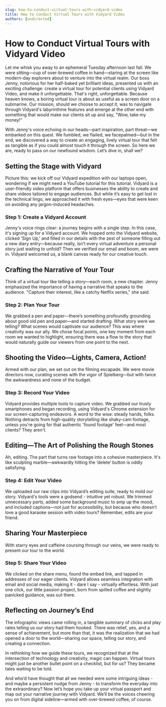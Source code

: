 ```yaml
---
slug: how-to-conduct-virtual-tours-with-vidyard-video
title: How to Conduct Virtual Tours with Vidyard Video
authors: [undirected]
---
```



# How to Conduct Virtual Tours with Vidyard Video

Let me whisk you away to an ephemeral Tuesday afternoon last fall. We were sitting—cup of over-brewed coffee in hand—staring at the screen like modern-day explorers about to venture into the virtual realm. Our boss Jenny, notorious for her half-baked yet brilliant ideas, presented us with an exciting challenge: create a virtual tour for potential clients using Vidyard Video, and make it unforgettable. That's right, unforgettable. Because heaven knows, a boring virtual tour is about as useful as a screen door on a submarine. Our mission, should we choose to accept it, was to navigate through Vidyard's labyrinthine features and emerge at the other end with something that would make our clients sit up and say, "Wow, take my money!"

With Jenny's voice echoing in our heads—part inspiration, part threat—we embarked on this quest. We fumbled, we flailed, we facepalmed—but in the end, we discovered a way to create an engaging, lively virtual tour that felt as tangible as if you could almost touch it through the screen. So here we are, ready to pass on our newfound wisdom. Let’s dive in, shall we?

## Setting the Stage with Vidyard

Picture this: we kick off our Vidyard expedition with our laptops open, wondering if we might need a YouTube tutorial for this tutorial. Vidyard is a user-friendly video platform that offers businesses the ability to create and share videos tailored to engage audiences. But while it’s easy to get lost in the technical lingo, we approached it with fresh eyes—eyes that were keen on avoiding any jargon-induced headaches.

### Step 1: Create a Vidyard Account

Jenny's voice rings clear: a journey begins with a single step. In this case, it's signing up for a Vidyard account. We hopped onto the Vidyard website, clicked ‘Sign Up,’ and filled in our details with the zest of someone filling out a new diary entry—because really, isn’t every virtual adventure a personal story just waiting to unfold? Then we verified our email and boom, we were in. Vidyard welcomed us, a blank canvas ready for our creative touch.

## Crafting the Narrative of Your Tour

Think of a virtual tour like telling a story—each room, a new chapter. Jenny emphasized the importance of having a narrative that speaks to the audience. "Capture their interest, like a catchy Netflix series," she said. 

### Step 2: Plan Your Tour

We grabbed a pen and paper—there’s something profoundly grounding about good old pen and paper—and started drafting. What story were we telling? What scenes would captivate our audience? This was where creativity was our ally. We chose focal points, one key moment from each room we wanted to highlight, ensuring there was a flow to the story that would naturally guide our viewers from one point to the next. 

## Shooting the Video—Lights, Camera, Action!

Armed with our plan, we set out on the filming escapade. We were movie directors now, curating scenes with the vigor of Spielberg—but with twice the awkwardness and none of the budget.

### Step 3: Record Your Video

Vidyard provides multiple tools to capture video. We grabbed our trusty smartphones and began recording, using Vidyard's Chrome extension for our screen-capturing endeavors. A word to the wise: steady hands, folks. Nothing detracts from high-quality storytelling like shaky-cam footage, unless you're going for that authentic 'found footage' feel—and most clients? They aren't.

## Editing—The Art of Polishing the Rough Stones

Ah, editing. The part that turns raw footage into a cohesive masterpiece. It's like sculpting marble—awkwardly hitting the ‘delete’ button is oddly satisfying.

### Step 4: Edit Your Video

We uploaded our raw clips into Vidyard’s editing suite, ready to mold our story. Vidyard's tools were a godsend - intuitive yet robust. We trimmed unnecessary parts, added some background music to amp up the mood, and included captions—not just for accessibility, but because who doesn’t love a good karaoke session with video tours? Remember, edits are your friend. 

## Sharing Your Masterpiece

With starry eyes and caffeine coursing through our veins, we were ready to present our tour to the world.

### Step 5: Share Your Video

We clicked on the share menu, found the embed link, and tapped in addresses of our eager clients. Vidyard allows seamless integration with email and social media, making it - dare I say - virtually effortless. With just one click, our little passion project, born from spilled coffee and slightly panicked guidance, was out there.

## Reflecting on Journey’s End

The infographic views came rolling in, a tangible summary of clicks and play rates telling us our story had them hooked. There was relief, yes, and a sense of achievement, but more than that, it was the realization that we had opened a door to the world—sharing our space, telling our story, and creating a connection.

In rethinking how we guide these tours, we recognized that at the intersection of technology and creativity, magic can happen. Virtual tours might just be another bullet point on a checklist, but for us? They became tales waiting to be told.

And who’d have thought that all we needed were some intriguing ideas - and maybe a persistent nudge from Jenny - to transform the everyday into the extraordinary? Now let’s hope you take up your virtual passport and map out your narrative journey with Vidyard. We’ll be the voices cheering you on from digital sideline—armed with over-brewed coffee, of course.
